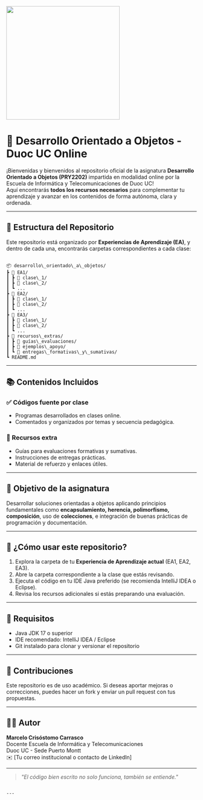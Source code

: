 <p align="">
  <img src="https://www.duoc.cl/wp-content/uploads/2022/09/logo-0.png" width="300"/>
</p>

# 🧠 Desarrollo Orientado a Objetos - Duoc UC Online

¡Bienvenidas y bienvenidos al repositorio oficial de la asignatura **Desarrollo Orientado a Objetos (PRY2202)** impartida en modalidad online por la Escuela de Informática y Telecomunicaciones de Duoc UC!  
Aquí encontrarás **todos los recursos necesarios** para complementar tu aprendizaje y avanzar en los contenidos de forma autónoma, clara y ordenada.

---

## 📁 Estructura del Repositorio

Este repositorio está organizado por **Experiencias de Aprendizaje (EA)**, y dentro de cada una, encontrarás carpetas correspondientes a cada clase:

```

📦 desarrollo\_orientado\_a\_objetos/
┣ 📂 EA1/
┃ ┣ 📂 clase\_1/
┃ ┣ 📂 clase\_2/
┃ ┗ ...
┣ 📂 EA2/
┃ ┣ 📂 clase\_1/
┃ ┣ 📂 clase\_2/
┃ ┗ ...
┣ 📂 EA3/
┃ ┣ 📂 clase\_1/
┃ ┣ 📂 clase\_2/
┃ ┗ ...
┣ 📂 recursos\_extras/
┃ ┣ 📜 guías\_evaluaciones/
┃ ┣ 📜 ejemplos\_apoyo/
┃ ┗ 📜 entregas\_formativas\_y\_sumativas/
┗ README.md

```

---

## 📚 Contenidos Incluidos

### ✅ Códigos fuente por clase
- Programas desarrollados en clases online.
- Comentados y organizados por temas y secuencia pedagógica.

### 📝 Recursos extra
- Guías para evaluaciones formativas y sumativas.
- Instrucciones de entregas prácticas.
- Material de refuerzo y enlaces útiles.

---

## 🎯 Objetivo de la asignatura

Desarrollar soluciones orientadas a objetos aplicando principios fundamentales como **encapsulamiento, herencia, polimorfismo, composición**, uso de **colecciones**, e integración de buenas prácticas de programación y documentación.

---

## 🚀 ¿Cómo usar este repositorio?

1. Explora la carpeta de tu **Experiencia de Aprendizaje actual** (EA1, EA2, EA3).
2. Abre la carpeta correspondiente a la clase que estás revisando.
3. Ejecuta el código en tu IDE Java preferido (se recomienda IntelliJ IDEA o Eclipse).
4. Revisa los recursos adicionales si estás preparando una evaluación.

---

## 🧩 Requisitos

- Java JDK 17 o superior
- IDE recomendado: IntelliJ IDEA / Eclipse
- Git instalado para clonar y versionar el repositorio

---

## 🤝 Contribuciones

Este repositorio es de uso académico. Si deseas aportar mejoras o correcciones, puedes hacer un fork y enviar un pull request con tus propuestas.

---

## 👨‍🏫 Autor

**Marcelo Crisóstomo Carrasco**  
Docente Escuela de Informática y Telecomunicaciones  
Duoc UC - Sede Puerto Montt  
✉️ [Tu correo institucional o contacto de LinkedIn]

---

> _"El código bien escrito no solo funciona, también se entiende."_
```

---

